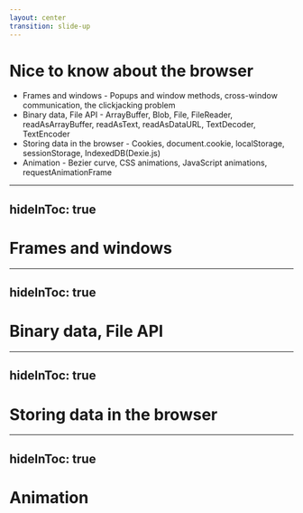 ```yaml
---
layout: center
transition: slide-up
---
```


# Nice to know about the browser
<div mt-2 />

- Frames and windows - Popups and window methods, cross-window communication, the clickjacking problem
- Binary data, File API - ArrayBuffer, Blob, File, FileReader, readAsArrayBuffer, readAsText, readAsDataURL, TextDecoder, TextEncoder
- Storing data in the browser - Cookies, document.cookie, localStorage, sessionStorage, IndexedDB(Dexie.js)
- Animation - Bezier curve, CSS animations, JavaScript animations, requestAnimationFrame



---
hideInToc: true
---

# Frames and windows

---
hideInToc: true
---

# Binary data, File API

---
hideInToc: true
---

# Storing data in the browser

---
hideInToc: true
---

# Animation
